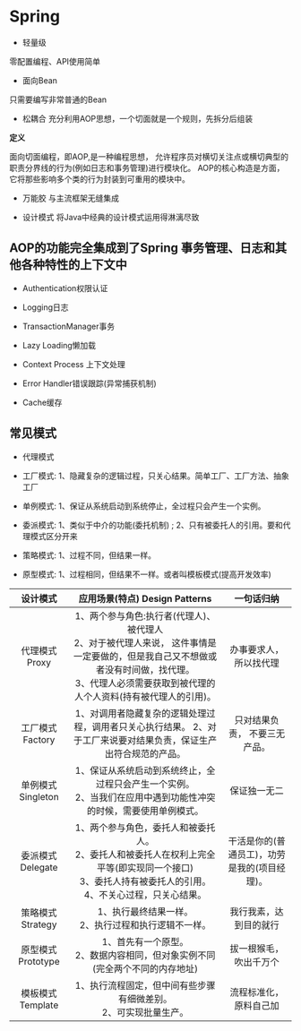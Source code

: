 # Spring

* 轻量级

零配置编程、API使用简单

* 面向Bean

只需要编写非常普通的Bean

* 松耦合
充分利用AOP思想，一个切面就是一个规则，先拆分后组装

**定义**

面向切面编程，即AOP,是一种编程思想， 允许程序员对横切关注点或横切典型的职责分界线的行为(例如日志和事务管理)进行模块化。
AOP的核心构造是方面，它将那些影响多个类的行为封装到可重用的模块中。

* 万能胶
与主流框架无缝集成

* 设计模式
将Java中经典的设计模式运用得淋漓尽致


## AOP的功能完全集成到了Spring 事务管理、日志和其他各种特性的上下文中

* Authentication权限认证

* Logging日志

* TransactionManager事务

* Lazy Loading懒加载

* Context Process 上下文处理

* Error Handler错误跟踪(异常捕获机制)

* Cache缓存

## 常见模式

* 代理模式

* 工厂模式: 1、隐藏复杂的逻辑过程，只关心结果。简单工厂、工厂方法、抽象工厂

* 单例模式: 1、保证从系统启动到系统停止，全过程只会产生一个实例。

* 委派模式: 1、类似于中介的功能(委托机制) ; 2、只有被委托人的引用。要和代理模式区分开来

* 策略模式: 1、过程不同，但结果一样。

* 原型模式: 1、过程相同，但结果不一样。或者叫模板模式(提高开发效率)


|设计模式 | 应用场景(特点) Design Patterns|一句话归纳|
|:--:|:--:|:--:|
|代理模式 Proxy | 1、两个参与角色:执行者(代理人)、被代理人 <br>2、对于被代理人来说， 这件事情是一定要做的，但是我自己又不想做或者没有时间做，找代理。<br>3、代理人必须需要获取到被代理的人个人资料(持有被代理人的引用)。|办事要求人，所以找代理|
|工厂模式 Factory|  1、对调用者隐藏复杂的逻辑处理过程，调用者只关心执行结果。 2、对于工厂来说要对结果负责，保证生产出符合规范的产品。| 只对结果负责， 不要三无产品。| 
|单例模式 Singleton |1、保证从系统启动到系统终止，全过程只会产生一个实例。 <br>2、当我们在应用中遇到功能性冲突的时候，需要使用单例模式。 |保证独一无二|
|委派模式  Delegate |1、两个参与角色，委托人和被委托人。 <br>2、委托人和被委托人在权利上完全平等(即实现同一个接口)<br>3、委托人持有被委托人的引用。<br>4、不关心过程，只关心结果。 |干活是你的(普通员工)，功劳是我的(项目经理)。|
|策略模式 Strategy| 1、执行最终结果一样。 <br>2、执行过程和执行逻辑不一样。| 我行我素，达到目的就行| 
|原型模式 Prototype| 1、首先有一个原型。  <br>2、数据内容相同，但对象实例不同(完全两个不同的内存地址) |拔一根猴毛，吹出千万个|
|模板模式 Template|1、执行流程固定，但中间有些步骤有细微差别。<br>2、可实现批量生产。|流程标准化，原料自己加|



